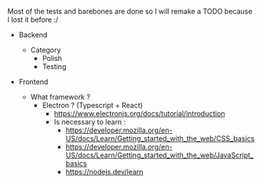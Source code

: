 Most of the tests and barebones are done so I will remake a TODO because I lost it before :/


* Backend
    * Category
        * Polish
        * Testing

* Frontend
    * What framework ?
        * Electron ? (Typescript + React)
            * https://www.electronjs.org/docs/tutorial/introduction
            * Is necessary to learn :
                * https://developer.mozilla.org/en-US/docs/Learn/Getting_started_with_the_web/CSS_basics
                * https://developer.mozilla.org/en-US/docs/Learn/Getting_started_with_the_web/JavaScript_basics
                * https://nodejs.dev/learn


